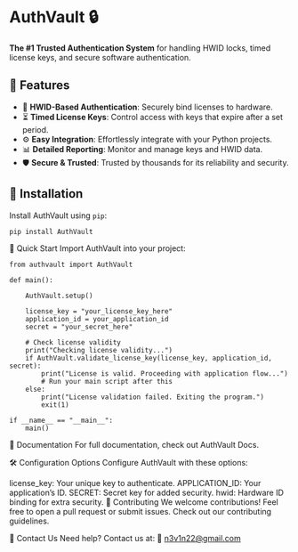 # AuthVault 🔒

**The #1 Trusted Authentication System** for handling HWID locks, timed license keys, and secure software authentication.


## 🚀 Features
- 🔑 **HWID-Based Authentication**: Securely bind licenses to hardware.
- ⏳ **Timed License Keys**: Control access with keys that expire after a set period.
- ⚙️ **Easy Integration**: Effortlessly integrate with your Python projects.
- 📊 **Detailed Reporting**: Monitor and manage keys and HWID data.
- 🛡️ **Secure & Trusted**: Trusted by thousands for its reliability and security.

## 🔧 Installation

Install AuthVault using `pip`:

```bash
pip install AuthVault
```
🏁 Quick Start
Import AuthVault into your project:
```
from authvault import AuthVault

def main():

    AuthVault.setup()

    license_key = "your_license_key_here"
    application_id = your_application_id
    secret = "your_secret_here"

    # Check license validity
    print("Checking license validity...")
    if AuthVault.validate_license_key(license_key, application_id, secret):
        print("License is valid. Proceeding with application flow...")
        # Run your main script after this
    else:
        print("License validation failed. Exiting the program.")
        exit(1)

if __name__ == "__main__":
    main()

```
📖 Documentation
For full documentation, check out AuthVault Docs. <!-- Replace with the actual URL if available -->


🛠️ Configuration Options
Configure AuthVault with these options:

license_key: Your unique key to authenticate.
APPLICATION_ID: Your application’s ID.
SECRET: Secret key for added security.
hwid: Hardware ID binding for extra security.
🤝 Contributing
We welcome contributions! Feel free to open a pull request or submit issues. Check out our contributing guidelines. <!-- Optional link to guidelines -->

📧 Contact Us
Need help? Contact us at:
📧 n3v1n22@gmail.com